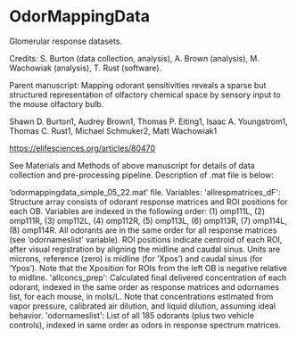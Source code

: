 # OdorMappingData
Glomerular response datasets. 

Credits: S. Burton (data collection, analysis), A. Brown (analysis), M. Wachowiak (analysis), T. Rust (software).

Parent manuscript: 
Mapping odorant sensitivities reveals a sparse but structured representation of olfactory chemical space by sensory input to the mouse olfactory bulb.

Shawn D. Burton1, Audrey Brown1, Thomas P. Eiting1, Isaac A. Youngstrom1, Thomas C. Rust1, Michael Schmuker2, Matt Wachowiak1

https://elifesciences.org/articles/80470

See Materials and Methods of above manuscript for details of data collection and pre-processing pipeline. Description of .mat file is below:

‘odormappingdata_simple_05_22.mat’ file. 
Variables:
	'allrespmatrices_dF': Structure array consists of odorant response matrices and ROI positions for each OB. Variables are indexed in the following order: (1) omp111L, (2) omp111R, (3) omp112L, (4) omp112R, (5) omp113L, (6) omp113R, (7) omp114L, (8) omp114R. All odorants are in the same order for all response matrices (see ‘odornameslist’ variable).
ROI positions indicate centroid of each ROI, after visual registration by aligning the midline and caudal sinus. Units are microns, reference (zero) is midline (for ‘Xpos’) and caudal sinus (for ‘Ypos’). Note that the Xposition for ROIs from the left OB is negative relative to midline.
	'allconcs_prep': Calculated final delivered concentration of each odorant, indexed in the same order as response matrices and odornames list, for each mouse, in mols/L. Note that concentrations estimated from vapor pressure, calibrated air dilution, and liquid dilution, assuming ideal behavior. 
	'odornameslist': List of all 185 odorants (plus two vehicle controls), indexed in same order as odors in response spectrum matrices.




